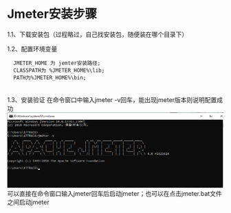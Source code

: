 <!--
 * @Author: Lily
 * @Date: 2021-12-06 16:03:16
 * @LastEditors: Lily
 * @LastEditTime: 2021-12-13 16:02:32
-->
# Jmeter安装步骤
1.1、下载安装包（过程略过，自己找安装包，随便装在哪个目录下）

1.2、配置环境变量

      JMETER_HOME 为 jemter安装路径;
      CLASSPATH为 %JMETER_HOME%\lib;
      PATH为%JMETER_HOME%\bin;
　　  
1.3、安装验证
在命令窗口中输入jmeter -v回车，能出现jmeter版本则说明配置成功
 ![](..\image\jmeter\01.png)
可以直接在命令窗口输入jmeter回车后启动jmeter；也可以在点击jmeter.bat文件之间启动jmeter